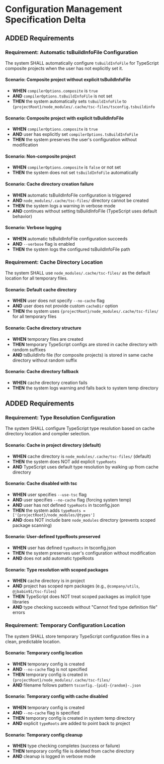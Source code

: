 # Configuration Management Specification Delta

## ADDED Requirements

### Requirement: Automatic tsBuildInfoFile Configuration

The system SHALL automatically configure `tsBuildInfoFile` for TypeScript composite projects when the user has not explicitly set it.

#### Scenario: Composite project without explicit tsBuildInfoFile

- **WHEN** `compilerOptions.composite` is `true`
- **AND** `compilerOptions.tsBuildInfoFile` is not set
- **THEN** the system automatically sets `tsBuildInfoFile` to `{projectRoot}/node_modules/.cache/tsc-files/tsconfig.tsbuildinfo`

#### Scenario: Composite project with explicit tsBuildInfoFile

- **WHEN** `compilerOptions.composite` is `true`
- **AND** user has explicitly set `compilerOptions.tsBuildInfoFile`
- **THEN** the system preserves the user's configuration without modification

#### Scenario: Non-composite project

- **WHEN** `compilerOptions.composite` is `false` or not set
- **THEN** the system does not set `tsBuildInfoFile` automatically

#### Scenario: Cache directory creation failure

- **WHEN** automatic tsBuildInfoFile configuration is triggered
- **AND** `node_modules/.cache/tsc-files/` directory cannot be created
- **THEN** the system logs a warning in verbose mode
- **AND** continues without setting tsBuildInfoFile (TypeScript uses default behavior)

#### Scenario: Verbose logging

- **WHEN** automatic tsBuildInfoFile configuration succeeds
- **AND** `--verbose` flag is enabled
- **THEN** the system logs the configured tsBuildInfoFile path

### Requirement: Cache Directory Location

The system SHALL use `node_modules/.cache/tsc-files/` as the default location for all temporary files.

#### Scenario: Default cache directory

- **WHEN** user does not specify `--no-cache` flag
- **AND** user does not provide custom `cacheDir` option
- **THEN** the system uses `{projectRoot}/node_modules/.cache/tsc-files/` for all temporary files

#### Scenario: Cache directory structure

- **WHEN** temporary files are created
- **THEN** temporary TypeScript configs are stored in cache directory with random suffixes
- **AND** tsBuildInfo file (for composite projects) is stored in same cache directory without random suffix

#### Scenario: Cache directory fallback

- **WHEN** cache directory creation fails
- **THEN** the system logs warning and falls back to system temp directory

## ADDED Requirements

### Requirement: Type Resolution Configuration

The system SHALL configure TypeScript type resolution based on cache directory location and compiler selection.

#### Scenario: Cache in project directory (default)

- **WHEN** cache directory is `node_modules/.cache/tsc-files/` (default)
- **THEN** the system does NOT add explicit `typeRoots`
- **AND** TypeScript uses default type resolution by walking up from cache directory

#### Scenario: Cache disabled with tsc

- **WHEN** user specifies `--use-tsc` flag
- **AND** user specifies `--no-cache` flag (forcing system temp)
- **AND** user has not defined `typeRoots` in tsconfig.json
- **THEN** the system adds `typeRoots = ['{projectRoot}/node_modules/@types']`
- **AND** does NOT include bare `node_modules` directory (prevents scoped package scanning)

#### Scenario: User-defined typeRoots preserved

- **WHEN** user has defined `typeRoots` in tsconfig.json
- **THEN** the system preserves user's configuration without modification
- **AND** does not add automatic typeRoots

#### Scenario: Type resolution with scoped packages

- **WHEN** cache directory is in project
- **AND** project has scoped npm packages (e.g., `@company/utils`, `@jbabin91/tsc-files`)
- **THEN** TypeScript does NOT treat scoped packages as implicit type libraries
- **AND** type checking succeeds without "Cannot find type definition file" errors

### Requirement: Temporary Configuration Location

The system SHALL store temporary TypeScript configuration files in a clean, predictable location.

#### Scenario: Temporary config location

- **WHEN** temporary config is created
- **AND** `--no-cache` flag is not specified
- **THEN** temporary config is created in `{projectRoot}/node_modules/.cache/tsc-files/`
- **AND** filename follows pattern `tsconfig.-{pid}-{random}-.json`

#### Scenario: Temporary config with cache disabled

- **WHEN** temporary config is created
- **AND** `--no-cache` flag is specified
- **THEN** temporary config is created in system temp directory
- **AND** explicit `typeRoots` are added to point back to project

#### Scenario: Temporary config cleanup

- **WHEN** type checking completes (success or failure)
- **THEN** temporary config file is deleted from cache directory
- **AND** cleanup is logged in verbose mode
